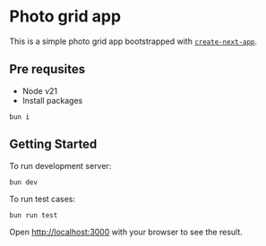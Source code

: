 # Photo grid app
This is a simple photo grid app bootstrapped with [`create-next-app`](https://nextjs.org/docs/app/api-reference/cli/create-next-app).

## Pre requsites
- Node v21
- Install packages

```
bun i
```

## Getting Started

To run development server:

```bash
bun dev
```

To run test cases:

```
bun run test
```

Open [http://localhost:3000](http://localhost:3000) with your browser to see the result.

